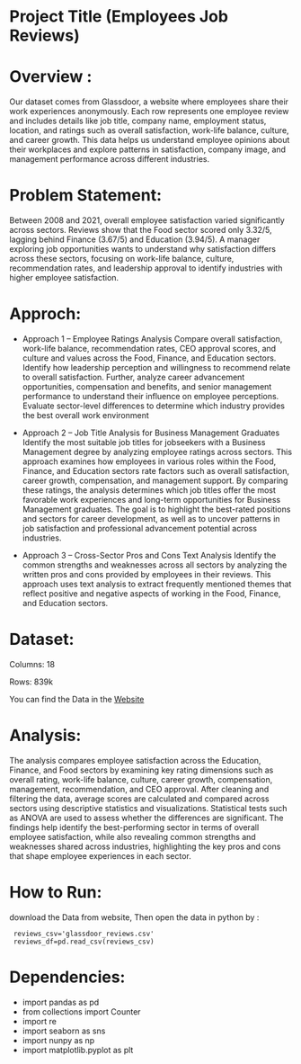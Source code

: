 # Project Title (Employees Job Reviews)
# Overview :
Our dataset comes from Glassdoor, a website where employees share their work experiences anonymously. Each row represents one employee review and includes details like job title, company name, employment status, location, and ratings such as overall satisfaction, work-life balance, culture, and career growth. This data helps us understand employee opinions about their workplaces and explore patterns in satisfaction, company image, and management performance across different industries.

# Problem Statement:
Between 2008 and 2021, overall employee satisfaction varied significantly across sectors. Reviews show that the Food sector scored only 3.32/5, lagging behind Finance (3.67/5) and Education (3.94/5). A manager exploring job opportunities wants to understand why satisfaction differs across these sectors, focusing on work-life balance, culture, recommendation rates, and leadership approval to identify industries with higher employee satisfaction.

# Approch:
* Approach 1 – Employee Ratings Analysis
Compare overall satisfaction, work-life balance, recommendation rates, CEO approval scores, and culture and values across the Food, Finance, and Education sectors. Identify how leadership perception and willingness to recommend relate to overall satisfaction. Further, analyze career advancement opportunities, compensation and benefits, and senior management performance to understand their influence on employee perceptions. Evaluate sector-level differences to determine which industry provides the best overall work environment

* Approach 2 – Job Title Analysis for Business Management Graduates
Identify the most suitable job titles for jobseekers with a Business Management degree by analyzing employee ratings across sectors. This approach examines how employees in various roles within the Food, Finance, and Education sectors rate factors such as overall satisfaction, career growth, compensation, and management support. By comparing these ratings, the analysis determines which job titles offer the most favorable work experiences and long-term opportunities for Business Management graduates. The goal is to highlight the best-rated positions and sectors for career development, as well as to uncover patterns in job satisfaction and professional advancement potential across industries.

* Approach 3 – Cross-Sector Pros and Cons Text Analysis
Identify the common strengths and weaknesses across all sectors by analyzing the written pros and cons provided by employees in their reviews. This approach uses text analysis to extract frequently mentioned themes that reflect positive and negative aspects of working in the Food, Finance, and Education sectors.

# Dataset: 
Columns: 18

Rows: 839k

You can find the Data in the 
[Website](https://www.kaggle.com/datasets/davidgauthier/glassdoor-job-reviews/data)

# Analysis: 
The analysis compares employee satisfaction across the Education, Finance, and Food sectors by examining key rating dimensions such as overall rating, work-life balance, culture, career growth, compensation, management, recommendation, and CEO approval. After cleaning and filtering the data, average scores are calculated and compared across sectors using descriptive statistics and visualizations. Statistical tests such as ANOVA are used to assess whether the differences are significant. The findings help identify the best-performing sector in terms of overall employee satisfaction, while also revealing common strengths and weaknesses shared across industries, highlighting the key pros and cons that shape employee experiences in each sector.

# How to Run: 
download the Data from website, Then open the data in python by :

     reviews_csv='glassdoor_reviews.csv'
     reviews_df=pd.read_csv(reviews_csv)

# Dependencies: 
* import pandas as pd
* from collections import Counter
* import re
* import seaborn as sns
* import nunpy as np 
* import matplotlib.pyplot as plt
